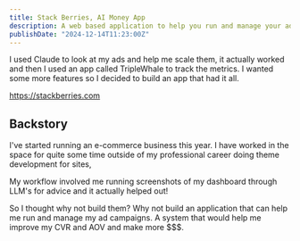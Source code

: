 ```yaml
---
title: Stack Berries, AI Money App
description: A web based application to help you run and manage your ad campaigns
publishDate: "2024-12-14T11:23:00Z"
---
```


I used Claude to look at my ads and help me scale them, it actually worked and then I used an app called TripleWhale to track the metrics. I wanted some more features so I decided to build an app that had it all.

https://stackberries.com

## Backstory

I've started running an e-commerce business this year. I have worked in the space for quite some time outside of my professional career doing theme development for sites,

My workflow involved me running screenshots of my dashboard through LLM's for advice and it actually helped out!

So I thought why not build them? Why not build an application that can help me run and manage my ad campaigns.
A system that would help me improve my CVR and AOV and make more $$$.
